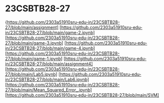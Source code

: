 
# 23CSBTB28-27
{https://github.com/2303a51910sru-edu-in/23CSBTB28-27/blob/main/assignment]
[https://github.com/2303a51910sru-edu-in/23CSBTB28-27/blob/main/game-2.ipynb]
[https://github.com/2303a51910sru-edu-in/23CSBTB28-27/blob/main/game-3.ipynb]
[https://github.com/2303a51910sru-edu-in/23CSBTB28-27/blob/main/game-4.ipynb]
[https://github.com/2303a51910sru-edu-in/23CSBTB28-27/blob/main/game-1.ipynb]
[https://github.com/2303a51910sru-edu-in/23CSBTB28-27/blob/main/assignment4]
[https://github.com/2303a51910sru-edu-in/23CSBTB28-27/blob/main/Lab5.ipynb]
[https://github.com/2303a51910sru-edu-in/23CSBTB28-27/blob/main/Lab6.ipynb]
[https://github.com/2303a51910sru-edu-in/23CSBTB28-27/blob/main/Mean_Squared_Error_.ipynb]
[https://github.com/2303a51910sru-edu-in/23CSBTB28-27/blob/main/SVM]
